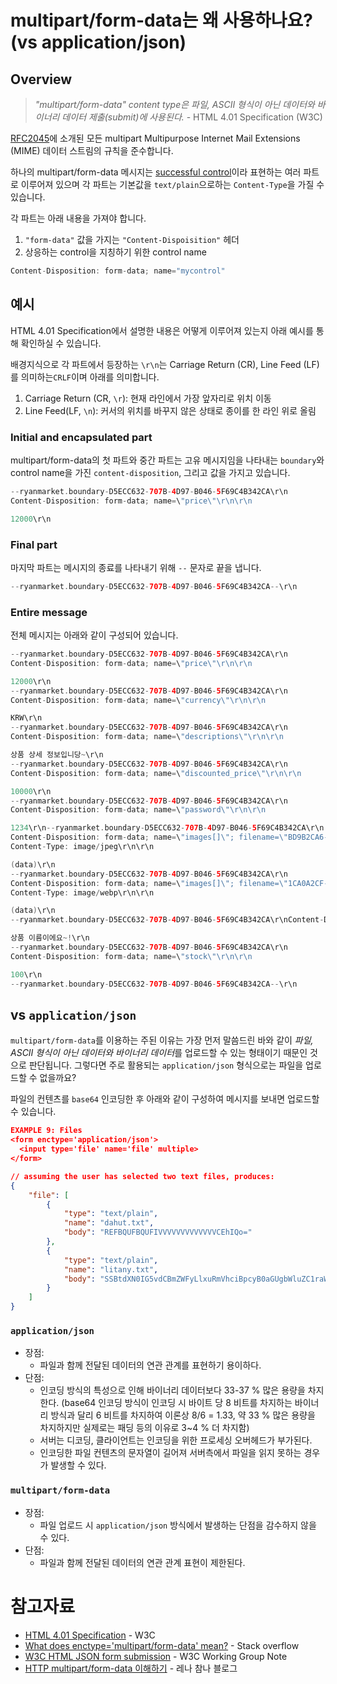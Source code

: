 # multipart/form-data는 왜 사용하나요? (vs application/json)

## Overview
> *"multipart/form-data" content type은 파일, ASCII 형식이 아닌 데이터와 바이너리 데이터 제출(submit)에 사용된다.* - HTML 4.01 Specification (W3C)

[RFC2045](https://www.ietf.org/rfc/rfc2045.txt)에 소개된 모든 multipart Multipurpose Internet Mail Extensions (MIME) 데이터 스트림의 규칙을 준수합니다.

하나의 multipart/form-data 메시지는 [successful control](https://www.w3.org/TR/html401/interact/forms.html#successful-controls)이라 표현하는 여러 파트로 이루어져 있으며 각 파트는 기본값을 `text/plain`으로하는 `Content-Type`을 가질 수 있습니다.

각 파트는 아래 내용을 가져야 합니다.
1. `"form-data"` 값을 가지는 `"Content-Dispoisition"` 헤더
2. 상응하는 control을 지칭하기 위한 control name

```swift
Content-Disposition: form-data; name="mycontrol"
```

## 예시
HTML 4.01 Specification에서 설명한 내용은 어떻게 이루어져 있는지 아래 예시를 통해 확인하실 수 있습니다.

배경지식으로 각 파트에서 등장하는 `\r\n`는 Carriage Return (CR), Line Feed (LF)를 의미하는`CRLF`이며 아래를 의미합니다.

1. Carriage Return (CR, `\r`): 현재 라인에서 가장 앞자리로 위치 이동
2. Line Feed(LF, `\n`): 커서의 위치를 바꾸지 않은 상태로 종이를 한 라인 위로 올림

### Initial and encapsulated part
multipart/form-data의 첫 파트와 중간 파트는 고유 메시지임을 나타내는 `boundary`와 control name을 가진 `content-disposition`, 그리고 값을 가지고 있습니다.

```swift
--ryanmarket.boundary-D5ECC632-707B-4D97-B046-5F69C4B342CA\r\n
Content-Disposition: form-data; name=\"price\"\r\n\r\n

12000\r\n
```

### Final part
마지막 파트는 메시지의 종료를 나타내기 위해 `--` 문자로 끝을 냅니다.

```swift
--ryanmarket.boundary-D5ECC632-707B-4D97-B046-5F69C4B342CA--\r\n
```


### Entire message
전체 메시지는 아래와 같이 구성되어 있습니다.

```swift
--ryanmarket.boundary-D5ECC632-707B-4D97-B046-5F69C4B342CA\r\n
Content-Disposition: form-data; name=\"price\"\r\n\r\n

12000\r\n
--ryanmarket.boundary-D5ECC632-707B-4D97-B046-5F69C4B342CA\r\n
Content-Disposition: form-data; name=\"currency\"\r\n\r\n

KRW\r\n
--ryanmarket.boundary-D5ECC632-707B-4D97-B046-5F69C4B342CA\r\n
Content-Disposition: form-data; name=\"descriptions\"\r\n\r\n

상품 상세 정보입니당~\r\n
--ryanmarket.boundary-D5ECC632-707B-4D97-B046-5F69C4B342CA\r\n
Content-Disposition: form-data; name=\"discounted_price\"\r\n\r\n

10000\r\n
--ryanmarket.boundary-D5ECC632-707B-4D97-B046-5F69C4B342CA\r\n
Content-Disposition: form-data; name=\"password\"\r\n\r\n

1234\r\n--ryanmarket.boundary-D5ECC632-707B-4D97-B046-5F69C4B342CA\r\n
Content-Disposition: form-data; name=\"images[]\"; filename=\"BD9B2CA6-F70D-46C5-AD02-540528441574.jpeg\"\r\n
Content-Type: image/jpeg\r\n\r\n

(data)\r\n
--ryanmarket.boundary-D5ECC632-707B-4D97-B046-5F69C4B342CA\r\n
Content-Disposition: form-data; name=\"images[]\"; filename=\"1CA0A2CF-BBEC-49AC-946A-D9A0D4014DE2.webp\"\r\n
Content-Type: image/webp\r\n\r\n

(data)\r\n
--ryanmarket.boundary-D5ECC632-707B-4D97-B046-5F69C4B342CA\r\nContent-Disposition: form-data; name=\"title\"\r\n\r\n

상품 이름이에요~!\r\n
--ryanmarket.boundary-D5ECC632-707B-4D97-B046-5F69C4B342CA\r\n
Content-Disposition: form-data; name=\"stock\"\r\n\r\n

100\r\n
--ryanmarket.boundary-D5ECC632-707B-4D97-B046-5F69C4B342CA--\r\n

```

## vs `application/json`
`multipart/form-data`를 이용하는 주된 이유는 가장 먼저 말씀드린 바와 같이 *파일, ASCII 형식이 아닌 데이터와 바이너리 데이터*를 업로드할 수 있는 형태이기 때문인 것으로 판단됩니다. 그렇다면 주로 활용되는 `application/json` 형식으로는 파일을 업로드할 수 없을까요?

파일의 컨텐츠를 `base64` 인코딩한 후 아래와 같이 구성하여 메시지를 보내면 업로드할 수 있습니다.

```json
EXAMPLE 9: Files
<form enctype='application/json'>
  <input type='file' name='file' multiple>
</form>

// assuming the user has selected two text files, produces:
{
    "file": [
        {
            "type": "text/plain",
            "name": "dahut.txt",
            "body": "REFBQUFBQUFIVVVVVVVVVVVVVCEhIQo="
        },
        {
            "type": "text/plain",
            "name": "litany.txt",
            "body": "SSBtdXN0IG5vdCBmZWFyLlxuRmVhciBpcyB0aGUgbWluZC1raWxsZXIuCg=="
        }
    ]
}
```

### `application/json`
- 장점:
  - 파일과 함께 전달된 데이터의 연관 관계를 표현하기 용이하다.
- 단점: 
  - 인코딩 방식의 특성으로 인해 바이너리 데이터보다 33-37 % 많은 용량을 차지한다.
    (base64 인코딩 방식이 인코딩 시 바이트 당 8 비트를 차지하는 바이너리 방식과 달리 6 비트를 차지하여 이론상 8/6 = 1.33, 약 33 % 많은 용량을 차지하지만 실제로는 패딩 등의 이유로 3~4 % 더 차지함)
  - 서버는 디코딩, 클라이언트는 인코딩을 위한 프로세싱 오버헤드가 부가된다.
  - 인코딩한 파일 컨텐츠의 문자열이 길어져 서버측에서 파일을 읽지 못하는 경우가 발생할 수 있다.
  
### `multipart/form-data`
- 장점:
  - 파일 업로드 시 `application/json` 방식에서 발생하는 단점을 감수하지 않을 수 있다.
- 단점:
  - 파일과 함께 전달된 데이터의 연관 관계 표현이 제한된다.

# 참고자료
- [HTML 4.01 Specification](https://www.w3.org/TR/html401/interact/forms.html#h-17.13.4.2) - W3C
- [What does enctype='multipart/form-data' mean?](https://stackoverflow.com/questions/4526273/what-does-enctype-multipart-form-data-mean) - Stack overflow
- [W3C HTML JSON form submission](https://www.w3.org/TR/html-json-forms/) - W3C Working Group Note
- [HTTP multipart/form-data 이해하기](https://lena-chamna.netlify.app/post/http_multipart_form-data/) - 레나 참나 블로그